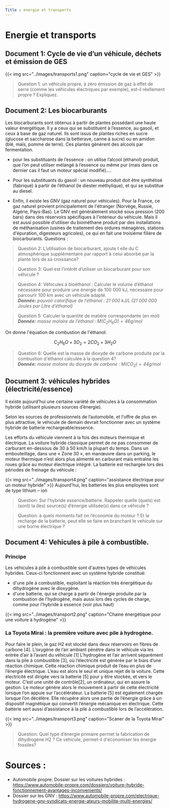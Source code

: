 ```yaml
---
Title : energie et transports
---
```


# Energie et transports
## Document 1: Cycle de vie d’un véhicule, déchets et émission de GES
{{< img src="../images/transports1.png" caption="cycle de vie et GES" >}}
> Question 1: un véhicule propre, à zéro émission de gaz à effet de serre (comme les véhicules électriques par exemple), est-il réellement propre ? Expliquez.

## Document 2: Les biocarburants  
Les biocarburants sont obtenus à partir de plantes possédant une haute valeur énergétique.
Il y a ceux qui se substituent à l’essence, au gasoil, et ceux à base de gaz naturel. Ils sont issus de plantes riches en sucre (glucose et saccharose dans la betterave, canne à sucre) ou en amidon (blé, maïs, pomme de terre). Ces plantes génèrent des alcools par fermentation.

* pour les substituants de l’essence : on utilise l’alcool (éthanol) produit, que l’on peut utiliser mélangé à l’essence ou même pur (mais dans ce dernier cas il faut un moteur spécial modifié)….
* Pour les substituants du gasoil : un nouveau produit doit être synthétisé (fabriqué) à partir de l’éthanol (le diester méthylique), et qui se substitue au diesel.

* Enfin, il existe les GNV (gaz naturel pour véhicules). Pour la France, ce gaz naturel provient principalement de l'étranger (Norvège, Russie, Algérie, Pays-Bas). Le GNV est généralement stocké sous pression (200 bars) dans des réservoirs spécifiques à l'intérieur du véhicule. Mais il est aussi possible d'utiliser du biométhane produit par des installations de méthanisation (usines de traitement des ordures ménagères, stations d'épuration, digesteurs agricoles), ce qui en fait une troisième filière de biocarburants.
Questions : 

> Question 2: L’utilisation de biocarburant, ajoute t elle du C atmosphérique supplémentaire par rapport à celui absorbé par la plante lors de sa croissance?

> Question 3: Quel est l’intérêt d’utiliser un biocarburant pour son véhicule ?

> Question 4: Véhicules à bioéthanol : Calculer le volume d’éthanol nécessaire pour produire une énergie de 100 000 kJ, nécessaire pour parcourir 100 km avec un véhicule adapté.<br>
***Donnée:*** *pouvoir calorifique de l’éthanol : 21 000 kJ/L  (21 000 000 Joules par Litre d’éthanol)*

> Question 5: Calculer la quantité de matière correspondante (en mol)<br>
***Donnée:*** *masse molaire de l’éthanol : $M(C_2 H_6 O) = 46 g/mol$*

On donne l'équation de combustion de l'éthanol:

$$C_2 H_6 O + 3O_2 = 2CO_2 + 3H_2O$$ 

> Question 6: Quelle est la masse de dioxyde de carbone produite par la combustion d'éthanol calculée à la question 4?<br>
***Donnée:*** *masse molaire du dioxyde de carbone : $M(CO_2) = 44 g/mol$*

## Document 3: véhicules hybrides (électricité/essence)
Il existe aujourd’hui une certaine variété de véhicules à la consommation hybride (utilisant plusieurs sources d’énergie).

Selon les sources de professionnels de l’automobile, et l'offre de plus en plus attractive, le véhicule de demain devrait fonctionner avec un système hybride de batterie rechargeable/essence.

Les efforts du véhicule viennent à la fois des moteurs thermique et électrique. 
La voiture hybride classique permet de ne pas consommer de carburant en-dessous de 30 à 50 km/h la plupart du temps. Dans un embouteillage, dans une « Zone 30 », en manœuvre dans un parking, le moteur thermique n’est alors plus alimenté en carburant mais entraîne les roues grâce au moteur électrique intégré.
La batterie est rechargée lors des périodes de freinage du véhicule : 

{{< img src="../images/transport4.png" caption="assistance électrique pour un moteur hybride" >}}
Aujourd'hui, les batteries les plus employées sont de type lithium – ion 

> Question: Sur l’hybride essence/batterie. Rappeler quelle (quels) est (sont) la (les) source(s) d’énergie utilisée(s) dans ce véhicule ? 

> Question: à quels moments fait on l’économie du moteur ? Et la recharge de la batterie, peut elle se faire en branchant le vehicule sur une borne électrique ? 

## Document 4: Vehicules à pile à combustible.
### Principe
Les véhicules à pile à combustible sont d'autres types de véhicules hybrides. Ceux-ci fonctionnent avec un système hybride constitué:

* d'une pile à combustible, exploitant la réaction très énergétique du dihydrogène avec le dioxygène.
* d'une batterie, qui se charge à partir de l'énergie produite par la combustion de l'hydrogène, mais aussi lors des cycles de charge, comme pour l'hybride à essence (voir plus haut)


{{< img src="../images/transport2.png" caption="Chaine énergétique pour une voiture à hydrogène" >}}

### La Toyota Mirai : la première voiture avec pile à hydrogène.

Pour faire le plein, le gaz H2 est stocké dans deux réservoirs en fibres de carbone [4]. L’oxygène de l’air ambiant pénètre dans le véhicule via les entrée d’air à l’avant du véhicule [1]
L’hydrogène et l’air arrivent séparément dans la pile à combustible [3], où l’électricité est générée par le biais d’une réaction chimique.
Cette réaction chimique produit de l’eau en plus de l’énergie  électrique.
L’eau est alors le seul et unique rejet de la voiture.
Cette électricité est dirigée vers la batterie [5] pour y être stockée, et vers le moteur. C’est une unité de contrôle[2], un ordinateur, qui en assure la gestion. Le moteur génère alors le mouvement à partir de cette électricité lorsque l’on appuie sur l’accélérateur. La batterie [5] est également chargée lorsque l’on décélère. Elle récupère alors une partie de l’énergie grâce à un dispositif magnétique qui convertit l’énergie mécanique en électrique. Cette batterie sert aussi d’assistance à la pile à combustible lors de l’accélération. 

{{< img src="../images/transport3.png" caption="Scaner de la Toyota Mirai" >}}
> Question: Quel type d’énergie primaire permet la fabrication de dihydrogène H2 ? Ce vehicule, permet-il d'économiser les énergie fossiles?

# Sources : 
* Automobile propre: Dossier sur les voitures hybrides : 
https://www.automobile-propre.com/dossiers/voiture-hybride-fonctionnement-avantages-inconvenients/
* Dossier sur les GNV : 
https://www.automobile-propre.com/electrique-hydrogene-gnv-syndicats-energie-ateurs-mobilite-multi-energies/


